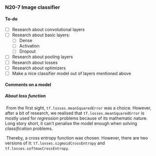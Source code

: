 ### N20-7 Image classifier

#### To-do

- [ ] Research about convolutional layers 
- [ ] Research about basic layers:
  - [ ] Dense
  - [ ] Activation
  - [ ] Dropout
- [ ] Research about pooling layers
- [ ] Research about losses
- [ ] Research about optimizers
- [ ] Make a nice classifier model out of layers mentioned above

#### Comments on a model

##### About loss function

​	From the first sight, `tf.losses.meanSquaredError` was a choice. However, after a bit of research, we realised that `tf.losses.meanSquaredError` is mostly used for *regression* problems because of its mathematic nature. Long story short, it can't penalise the model enough when solving *classification* problems.

​	Thereby, a cross entropy function was chosen. However, there are two versions of it: `tf.losses.sigmoidCrossEntropy` and `tf.losses.softmaxCrossEntropy`.


